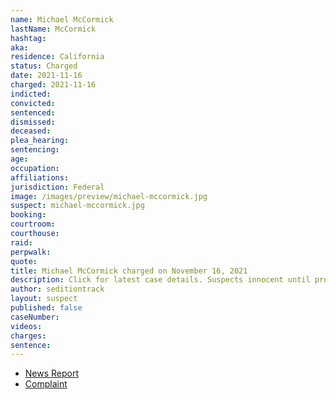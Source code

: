 ```yaml
---
name: Michael McCormick
lastName: McCormick
hashtag:
aka:
residence: California
status: Charged
date: 2021-11-16
charged: 2021-11-16
indicted:
convicted:
sentenced:
dismissed:
deceased:
plea_hearing:
sentencing:
age:
occupation:
affiliations:
jurisdiction: Federal
image: /images/preview/michael-mccormick.jpg
suspect: michael-mccormick.jpg
booking:
courtroom:
courthouse:
raid:
perpwalk:
quote:
title: Michael McCormick charged on November 16, 2021
description: Click for latest case details. Suspects innocent until proven guilty.
author: seditiontrack
layout: suspect
published: false
caseNumber:
videos:
charges:
sentence:
---
```


- [News Report]()
- [Complaint](https://extremism.gwu.edu/sites/g/files/zaxdzs2191/f/Michael%20McCormick%20Criminal%20Complaint.pdf)
